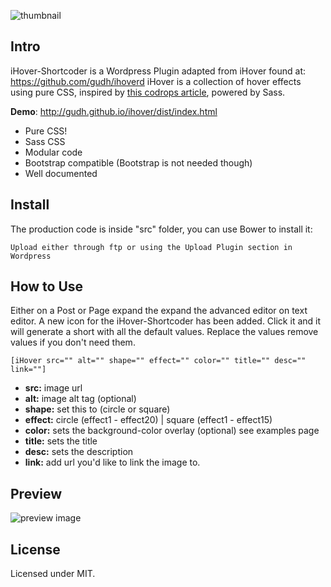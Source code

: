 
![thumbnail](./preview/thumb.png)

## Intro
iHover-Shortcoder is a Wordpress Plugin adapted from iHover found at: https://github.com/gudh/ihoverd
iHover is a collection of hover effects using pure CSS, inspired by [this codrops article](http://tympanus.net/codrops/2012/08/08/circle-hover-effects-with-css-transitions/), powered by Sass.

**Demo**: http://gudh.github.io/ihover/dist/index.html

* Pure CSS!
* Sass CSS
* Modular code
* Bootstrap compatible (Bootstrap is not needed though)
* Well documented


## Install
The production code is inside "src" folder, you can use Bower to install it:
```
Upload either through ftp or using the Upload Plugin section in Wordpress
```

## How to Use
Either on a Post or Page expand the expand the advanced editor on text editor. 
A new icon for the iHover-Shortcoder has been added. 
Click it and it will generate a short with all the default values. 
Replace the values remove values if you don't need them. 

```
[iHover src="" alt="" shape="" effect="" color="" title="" desc="" link=""]
```
* __src:__ image url
* __alt:__ image alt tag (optional)
* __shape:__ set this to (circle or square)
* __effect:__ circle (effect1 - effect20) | square (effect1 - effect15)
* __color:__ sets the background-color overlay (optional) see examples page
* __title:__ sets the title
* __desc:__ sets the description
* __link:__ add url you'd like to link the image to.


## Preview
![preview image](./preview/preview.png)


## License
Licensed under MIT.
